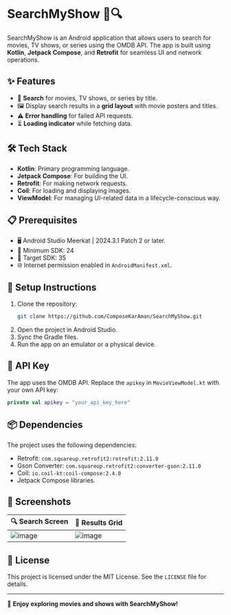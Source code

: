 # SearchMyShow 🎥🔍

SearchMyShow is an Android application that allows users to search for movies, TV shows, or series using the OMDB API. The app is built using **Kotlin**, **Jetpack Compose**, and **Retrofit** for seamless UI and network operations.

## ✨ Features

- 🔎 **Search** for movies, TV shows, or series by title.
- 🖼️ Display search results in a **grid layout** with movie posters and titles.
- ⚠️ **Error handling** for failed API requests.
- ⏳ **Loading indicator** while fetching data.

## 🛠️ Tech Stack

- **Kotlin**: Primary programming language.
- **Jetpack Compose**: For building the UI.
- **Retrofit**: For making network requests.
- **Coil**: For loading and displaying images.
- **ViewModel**: For managing UI-related data in a lifecycle-conscious way.

## 📋 Prerequisites

- 🖥️ Android Studio Meerkat | 2024.3.1 Patch 2 or later.
- 📱 Minimum SDK: 24
- 🎯 Target SDK: 35
- 🌐 Internet permission enabled in `AndroidManifest.xml`.

## 🚀 Setup Instructions

1. Clone the repository:
   ```bash
   git clone https://github.com/ComposeKarAman/SearchMyShow.git
   ```
2. Open the project in Android Studio.
3. Sync the Gradle files.
4. Run the app on an emulator or a physical device.

## 🔑 API Key

The app uses the OMDB API. Replace the `apikey` in `MovieViewModel.kt` with your own API key:
```kotlin
private val apikey = "your_api_key_here"
```

## 📦 Dependencies

The project uses the following dependencies:
- Retrofit: `com.squareup.retrofit2:retrofit:2.11.0`
- Gson Converter: `com.squareup.retrofit2:converter-gson:2.11.0`
- Coil: `io.coil-kt:coil-compose:2.4.0`
- Jetpack Compose libraries.

## 📸 Screenshots

| 🔍 Search Screen | 🎥 Results Grid |
|------------------|----------------|
| ![image](https://github.com/user-attachments/assets/e04fc4fc-1108-46dd-8489-1f6472fa3654) | ![image](https://github.com/user-attachments/assets/50db2fd1-cb8d-41ce-9401-2cccc97efa6f)


## 📝 License

This project is licensed under the MIT License. See the `LICENSE` file for details.

---

🎉 **Enjoy exploring movies and shows with SearchMyShow!**
